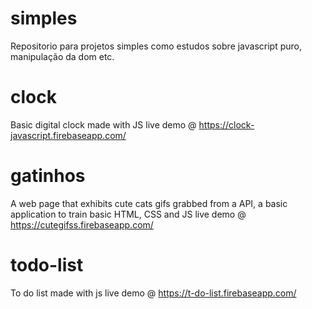 # simples
Repositorio para projetos simples como estudos sobre javascript puro, manipulação da dom etc.

# clock
Basic digital clock made with JS
live demo @ https://clock-javascript.firebaseapp.com/

# gatinhos
A web page that exhibits cute cats gifs grabbed from a API, a basic application to train basic HTML, CSS and JS 
live demo @ https://cutegifss.firebaseapp.com/

# todo-list
To do list made with js
live demo @ https://t-do-list.firebaseapp.com/

